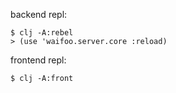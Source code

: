 backend repl:

```
$ clj -A:rebel
> (use 'waifoo.server.core :reload)
```

frontend repl:

```
$ clj -A:front
```
